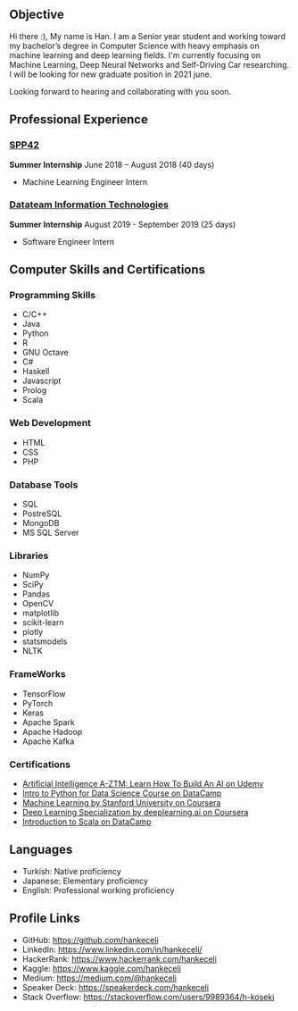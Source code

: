 
## Objective

  Hi there :), My name is Han. I am a Senior year student and working toward my bachelor’s degree in Computer Science with heavy emphasis on machine learning and deep learning fields. I'm currently focusing on Machine Learning, Deep Neural Networks and Self-Driving Car researching. I will be looking for new graduate position in 2021 june.

Looking forward to hearing and collaborating with you soon.

## Professional Experience

### [SPP42](https://spp42.com/)

  **Summer Internship**      June 2018 – August 2018 (40 days)

  * Machine Learning Engineer Intern

### [Datateam Information Technologies](http://www.datateam.com.tr/en/home/)
  **Summer Internship**      August 2019 - September 2019 (25 days)
  
  * Software Engineer Intern


## Computer Skills and Certifications

### Programming Skills 
  * C/C++
  * Java
  * Python
  * R
  * GNU Octave  
  * C#
  * Haskell
  * Javascript
  * Prolog
  * Scala
  
### Web Development 
  * HTML
  * CSS
  * PHP
  
### Database Tools 
  * SQL
  * PostreSQL
  * MongoDB
  * MS SQL Server
  
### Libraries 
  * NumPy
  * SciPy
  * Pandas
  * OpenCV
  * matplotlib
  * scikit-learn
  * plotly
  * statsmodels
  * NLTK
  
### FrameWorks 
  * TensorFlow
  * PyTorch
  * Keras
  * Apache Spark
  * Apache Hadoop
  * Apache Kafka
  
  
### Certifications 
  * [Artificial Intelligence A-ZTM: Learn How To Build An AI on Udemy](https://www.udemy.com/certificate/UC-FMRA52F7/)
  * [Intro to Python for Data Science Course on DataCamp](https://www.datacamp.com/statement-of-accomplishment/course/398f45feab54b260d3dc2548c8b05b76a1b0ec92)
  * [Machine Learning by Stanford University on Coursera](https://www.coursera.org/account/accomplishments/verify/HAWD4WP4XTQH)
  * [Deep Learning Specialization by deeplearning.ai on Coursera](https://www.coursera.org/account/accomplishments/specialization/MCVW6N38CV5E)
  * [Introduction to Scala on DataCamp](https://www.datacamp.com/statement-of-accomplishment/course/34c6413533efe44ea41b58eee78f7c700563340d)
  
  
## Languages
  * Turkish: Native proficiency
  * Japanese: Elementary proficiency
  * English: Professional working proficiency
  
## Profile Links
  * GitHub: <https://github.com/hankeceli>
  * LinkedIn: <https://www.linkedin.com/in/hankeceli/>
  * HackerRank: <https://www.hackerrank.com/hankeceli>
  * Kaggle: <https://www.kaggle.com/hankeceli>
  * Medium: <https://medium.com/@hankeceli>
  * Speaker Deck: <https://speakerdeck.com/hankeceli>
  * Stack Overflow: <https://stackoverflow.com/users/9989364/h-koseki>
